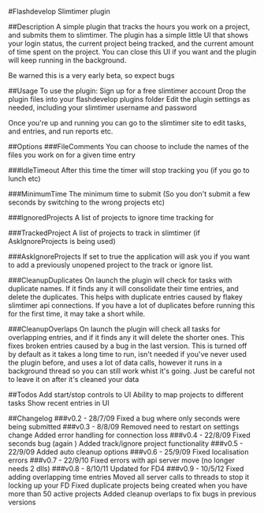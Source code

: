 #Flashdevelop Slimtimer plugin

##Description
A simple plugin that tracks the hours you work on a project, and submits them to slimtimer.
The plugin has a simple little UI that shows your login status, the current project being tracked, and the current amount of time spent on the project. You can close this UI if you want and the plugin will keep running in the background.

Be warned this is a very early beta, so expect bugs   

##Usage
To use the plugin:
Sign up for a free slimtimer account
Drop the plugin files into your flashdevelop plugins folder
Edit the plugin settings as needed, including your slimtimer username and password

Once you're up and running you can go to the slimtimer site to edit tasks, and entries, and run reports etc.

##Options
###FileComments
You can choose to include the names of the files you work on for a given time entry

###IdleTimeout
After this time the timer will stop tracking you (if you go to lunch etc)

###MinimumTime
The minimum time to submit (So you don't submit a few seconds by switching to the wrong projects etc)

###IgnoredProjects
A list of projects to ignore time tracking for

###TrackedProject
A list of projects to track in slimtimer (if AskIgnoreProjects is being used)

###AskIgnoreProjects
If set to true the application will ask you if you want to add a previously unopened project to the track or ignore list.

###CleanupDuplicates
On launch the plugin will check for tasks with duplicate names. If it finds any it will consolidate their time entries, and delete the duplicates.
This helps with duplicate entries caused by flakey slimtimer api connections.
If you have a lot of duplicates before running this for the first time, it may take a short while.

###CleanupOverlaps
On launch the plugin will check all tasks for overlapping entries, and if it finds any it will delete the shorter ones.
This fixes broken entries caused by a bug in the last version.
This is turned off by default as it takes a long time to run, isn't needed if you've never used the plugin before, and uses a lot of data calls, however it runs in a background thread so you can still work whist it's going. Just be careful not to leave it on after it's cleaned your data

##Todos
Add start/stop controls to UI
Ability to map projects to different tasks
Show recent entries in UI

##Changelog
###v0.2 - 28/7/09
Fixed a bug where only seconds were being submitted
###v0.3 - 8/8/09
Removed need to restart on settings change
Added error handling for connection loss
###v0.4 - 22/8/09
Fixed seconds bug (again   )
Added track/ignore project functionality
###v0.5 - 22/9/09
Added auto cleanup options
###v0.6 - 25/9/09
Fixed localisation errors
###v0.7 - 22/9/10
Fixed errors with api server move (no longer needs 2 dlls)
###v0.8 - 8/10/11
Updated for FD4
###v0.9 - 10/5/12
Fixed adding overlapping time entries
Moved all server calls to threads to stop it locking up your FD
Fixed duplicate projects being created when you have more than 50 active projects
Added cleanup overlaps to fix bugs in previous versions